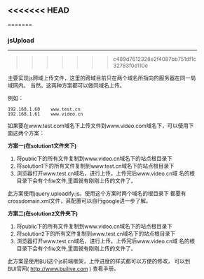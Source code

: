 <style>
body{font-size:12px;}
</style>


<<<<<<< HEAD
--------
=======
### jsUpload
------
>>>>>>> c489d7612328e2f4087bb751df1c32783f0e110e

主要实现js跨域上传文件，这里的跨域目前只在两个域名所指向的服务器在同一局域网内。
当然，这两种方案都可以做同域名上传。


例如：
```
192.168.1.60    www.test.cn
192.168.1.61    www.video.cn
```

如果要在www.test.com域名下上传文件到www.video.com域名下，可以使用下面这两个方案：


**方案一(在solution1文件夹下)**
  1. 将public下的所有文件复制到www.video.cn域名下的站点根目录下
  2. 将solution1下的所有文件复制到www.test.cn域名下的站点根目录下
  3. 浏览器打开www.test.cn域名，进行上传。上传完后www.video.cn域
     名的根目录下会有个file文件,里面就有刚刚上传的文件了。

  此方案使用jquery.uploadify.js。使用这个方案时两个域名的根目录下
  都要有crossdomain.xml文件，其配置可以自行google进一步了解。


**方案二(在solution2文件夹下)**
  1. 将public下的所有文件复制到www.video.cn域名下的站点根目录下
  2. 将solution2下的所有文件复制到www.test.cn域名下的站点根目录下
  3. 浏览器打开www.test.cn域名，进行上传。上传完后www.video.cn域
     名的根目录下会有个file文件,里面就有刚刚上传的文件了。

  此方案是使用BUI这个js前端框架，上传进度的样式都可以方便的修改，
  可以到BUI官网( http://www.builive.com ) 查看手册。




